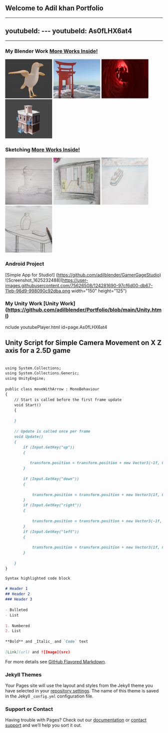 ## Welcome to Adil khan Portfolio

---
youtubeId: ---
youtubeId: As0fLHX6at4
---
---


### My Blender Work [More Works Inside!](https://github.com/adilblender/Portfolio/Blender.md)



<img src="Crow.png" width="150" height="125">
<img src="blenderWork/blenderImages/door.png" width="150" height="125">
<img src="blenderWork/blenderImages/vessels.png" width="150" height="125">
<img src="blenderWork/blenderImages/Building002.png" width="150" height="125">







### Sketching [More Works Inside!](https://github.com/adilblender/Portfolio/blob/main/Drawing)
<img src="Drawing/LightHouse.jpeg" width="150" height="150">
<img src="Drawing/Room.jpeg" width="150" height="150">
<img src="Drawing/Ship.jpeg" width="150" height="150">
<img src="Drawing/Table.jpeg" width="150" height="150">

### Android Project
 
 [Simple App for Studio!] (https://github.com/adilblender/GamerGageStudio)
 ![Screenshot_1625232488](https://user-images.githubusercontent.com/75626508/124281690-97cf6d00-db67-11eb-96d9-998090c92dba.png width="150" height="125")

### My Unity Work [Unity Work] (https://github.com/adilblender/Portfolio/blob/main/Unity.html)

nclude youtubePlayer.html id=page.As0fLHX6at4
 ## Unity Script for Simple Camera Movement on X Z axis for a 2.5D game
```markdown

using System.Collections;
using System.Collections.Generic;
using UnityEngine;

public class moveWithArrow : MonoBehaviour
{
    // Start is called before the first frame update
    void Start()
    {
        
    }

    // Update is called once per frame
    void Update()
    {
        if (Input.GetKey("up"))
        {
          
           transform.position = transform.position + new Vector3(-1f, 0f, -1f);
        }

        if (Input.GetKey("down"))
        {
            
            transform.position = transform.position + new Vector3(1f, 0f, 1f);
        }
        if (Input.GetKey("right"))
        {
            
            transform.position = transform.position + new Vector3(-1f, 0f, 1f);
        }
        if (Input.GetKey("left"))
        {
            
            transform.position = transform.position + new Vector3(1f, 0f, -1f);
        }

    }
}

```



<!---You can use the [editor on GitHub](https://github.com/adilblender/Portfolio/edit/main/README.md) to maintain and preview the content for your website in Markdown files.

Whenever you commit to this repository, GitHub Pages will run [Jekyll](https://jekyllrb.com/) to rebuild the pages in your site, from the content in your Markdown files.

### Markdown

Markdown is a lightweight and easy-to-use syntax for styling your writing. It includes conventions for--->

```markdown
Syntax highlighted code block

# Header 1
## Header 2
### Header 3

- Bulleted
- List

1. Numbered
2. List

**Bold** and _Italic_ and `Code` text

[Link](url) and ![Image](src)
```

For more details see [GitHub Flavored Markdown](https://guides.github.com/features/mastering-markdown/).

### Jekyll Themes

Your Pages site will use the layout and styles from the Jekyll theme you have selected in your [repository settings](https://github.com/adilblender/Portfolio/settings/pages). The name of this theme is saved in the Jekyll `_config.yml` configuration file.

### Support or Contact

Having trouble with Pages? Check out our [documentation](https://docs.github.com/categories/github-pages-basics/) or [contact support](https://support.github.com/contact) and we’ll help you sort it out.
